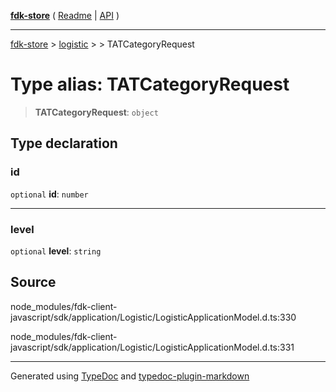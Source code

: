 [**fdk-store**](../../../README.md) ( [Readme](../../../README.md) \| [API](../../../API.md) )

---

[fdk-store](../../../API.md) > [logistic](../../README.md) > [<internal>](../README.md) > TATCategoryRequest

# Type alias: TATCategoryRequest

> **TATCategoryRequest**: `object`

## Type declaration

### id

`optional` **id**: `number`

---

### level

`optional` **level**: `string`

## Source

node_modules/fdk-client-javascript/sdk/application/Logistic/LogisticApplicationModel.d.ts:330

node_modules/fdk-client-javascript/sdk/application/Logistic/LogisticApplicationModel.d.ts:331

---

Generated using [TypeDoc](https://typedoc.org/) and [typedoc-plugin-markdown](https://www.npmjs.com/package/typedoc-plugin-markdown)

